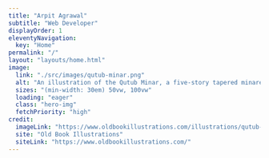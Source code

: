 ```yaml
---
title: "Arpit Agrawal"
subtitle: "Web Developer"
displayOrder: 1
eleventyNavigation:
  key: "Home"
permalink: "/"
layout: "layouts/home.html"
image:
  link: "./src/images/qutub-minar.png"
  alt: "An illustration of the Qutub Minar, a five-story tapered minaret and 'victory tower' located in Delhi, India."
  sizes: "(min-width: 30em) 50vw, 100vw"
  loading: "eager"
  class: "hero-img"
  fetchPriority: "high"
credit:
  imageLink: "https://www.oldbookillustrations.com/illustrations/qutub-minar/"
  site: "Old Book Illustrations"
  siteLink: "https://www.oldbookillustrations.com/"
---
```


